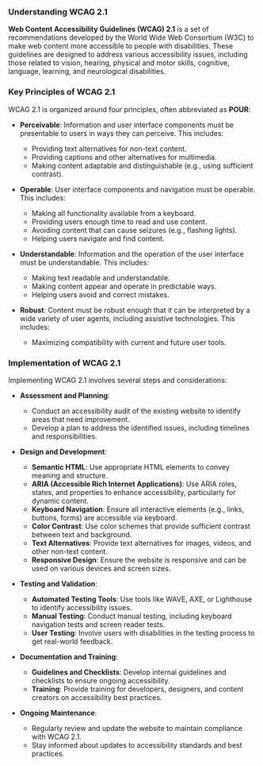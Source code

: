 ### Understanding WCAG 2.1

**Web Content Accessibility Guidelines (WCAG) 2.1** is a set of recommendations developed by the World Wide Web Consortium (W3C) to make web content more accessible to people with disabilities. These guidelines are designed to address various accessibility issues, including those related to vision, hearing, physical and motor skills, cognitive, language, learning, and neurological disabilities.

### Key Principles of WCAG 2.1

WCAG 2.1 is organized around four principles, often abbreviated as **POUR**:

- **Perceivable**: Information and user interface components must be presentable to users in ways they can perceive. This includes:
  - Providing text alternatives for non-text content.
  - Providing captions and other alternatives for multimedia.
  - Making content adaptable and distinguishable (e.g., using sufficient contrast).

- **Operable**: User interface components and navigation must be operable. This includes:
  - Making all functionality available from a keyboard.
  - Providing users enough time to read and use content.
  - Avoiding content that can cause seizures (e.g., flashing lights).
  - Helping users navigate and find content.

- **Understandable**: Information and the operation of the user interface must be understandable. This includes:
  - Making text readable and understandable.
  - Making content appear and operate in predictable ways.
  - Helping users avoid and correct mistakes.

- **Robust**: Content must be robust enough that it can be interpreted by a wide variety of user agents, including assistive technologies. This includes:
  - Maximizing compatibility with current and future user tools.

### Implementation of WCAG 2.1

Implementing WCAG 2.1 involves several steps and considerations:

- **Assessment and Planning**:
  - Conduct an accessibility audit of the existing website to identify areas that need improvement.
  - Develop a plan to address the identified issues, including timelines and responsibilities.

- **Design and Development**:
  - **Semantic HTML**: Use appropriate HTML elements to convey meaning and structure.
  - **ARIA (Accessible Rich Internet Applications)**: Use ARIA roles, states, and properties to enhance accessibility, particularly for dynamic content.
  - **Keyboard Navigation**: Ensure all interactive elements (e.g., links, buttons, forms) are accessible via keyboard.
  - **Color Contrast**: Use color schemes that provide sufficient contrast between text and background.
  - **Text Alternatives**: Provide text alternatives for images, videos, and other non-text content.
  - **Responsive Design**: Ensure the website is responsive and can be used on various devices and screen sizes.

- **Testing and Validation**:
  - **Automated Testing Tools**: Use tools like WAVE, AXE, or Lighthouse to identify accessibility issues.
  - **Manual Testing**: Conduct manual testing, including keyboard navigation tests and screen reader tests.
  - **User Testing**: Involve users with disabilities in the testing process to get real-world feedback.

- **Documentation and Training**:
  - **Guidelines and Checklists**: Develop internal guidelines and checklists to ensure ongoing accessibility.
  - **Training**: Provide training for developers, designers, and content creators on accessibility best practices.

- **Ongoing Maintenance**:
  - Regularly review and update the website to maintain compliance with WCAG 2.1.
  - Stay informed about updates to accessibility standards and best practices.
